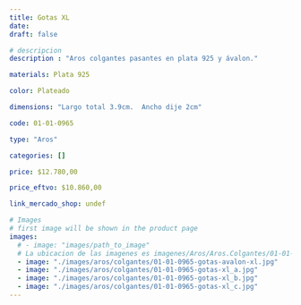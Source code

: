 ```yaml
---
title: Gotas XL
date: 
draft: false

# descripcion
description : "Aros colgantes pasantes en plata 925 y ávalon."

materials: Plata 925

color: Plateado

dimensions: "Largo total 3.9cm.  Ancho dije 2cm"

code: 01-01-0965

type: "Aros"

categories: []

price: $12.780,00

price_eftvo: $10.860,00

link_mercado_shop: undef

# Images
# first image will be shown in the product page
images:
  # - image: "images/path_to_image"
  # La ubicacion de las imagenes es imagenes/Aros/Aros.Colgantes/01-01-0965-gotas-xl
  - image: "./images/aros/colgantes/01-01-0965-gotas-avalon-xl.jpg"
  - image: "./images/aros/colgantes/01-01-0965-gotas-xl_a.jpg"
  - image: "./images/aros/colgantes/01-01-0965-gotas-xl_b.jpg"
  - image: "./images/aros/colgantes/01-01-0965-gotas-xl_c.jpg"
---
```

